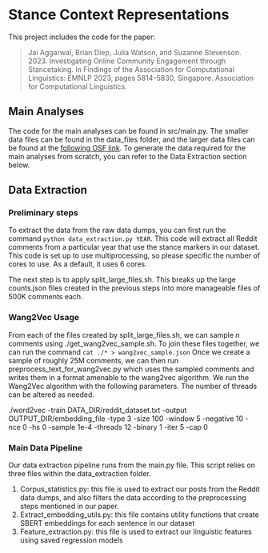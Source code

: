 # Stance Context Representations

This project includes the code for the paper:
> Jai Aggarwal, Brian Diep, Julia Watson, and Suzanne Stevenson. 2023. Investigating Online Community Engagement through Stancetaking. In Findings of the Association for Computational Linguistics: EMNLP 2023, pages 5814–5830, Singapore. Association for Computational Linguistics.

## Main Analyses
The code for the main analyses can be found in src/main.py. The smaller data files can be found in the data_files folder, and the larger data files can be found at the [following OSF link](https://osf.io/z9rxw/).
To generate the data required for the main analyses from scratch, you can refer to the Data Extraction section below.


## Data Extraction
### Preliminary steps
To extract the data from the raw data dumps, you can first run the command `python data_extraction.py YEAR`. This code will extract all Reddit comments from a particular year that use the stance markers in our dataset. This code is set up to use multiprocessing, so please specific the number of cores to use. As a default, it uses 6 cores.

The next step is to apply split_large_files.sh. This breaks up the large counts.json files created in the previous steps into more manageable files of 500K comments each. 


### Wang2Vec Usage
From each of the files created by split_large_files.sh, we can sample *n* comments using ./get_wang2vec_sample.sh. To join these files together, we can run the command
`cat ./* > wang2vec_sample.json`
Once we create a sample of roughly 25M comments, we can then run preprocess_text_for_wang2vec.py which uses the 
sampled comments and writes them in a format amenable to the wang2vec algorithm. We run the Wang2Vec algorithm
with the following parameters. The number of threads can be altered as needed.

./word2vec -train DATA_DIR/reddit_dataset.txt -output OUTPUT_DIR/embedding_file -type 3 -size 100 -window 5 -negative 10 -nce 0 -hs 0 -sample 1e-4 -threads 12 -binary 1 -iter 5 -cap 0


### Main Data Pipeline
Our data extraction pipeline runs from the main.py file. This script relies on three files within the data_extraction folder.

1. Corpus_statistics.py: this file is used to extract our posts from the Reddit data dumps, and also filters the data according to the preprocessing steps mentioned in our paper.
2. Extract_embedding_utils.py: this file contains utility functions that create SBERT embeddings for each sentence in our dataset
3. Feature_extraction.py: this file is used to extract our linguistic features using saved regression models



